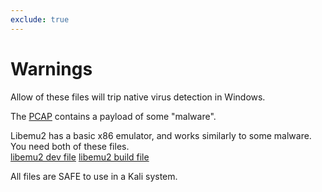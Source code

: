 ```yaml
---
exclude: true
---
```

# Warnings

Allow of these files will trip native virus detection in Windows.  

The [PCAP](intercepted.pcap) contains a payload of some "malware". 

Libemu2 has a basic x86 emulator, and works similarly to some malware. You need both of these files.  
[libemu2 dev file](libemu-dev_0.2.0+git20120122-1.2build1_amd64.deb)
[libemu2 build file](libemu2_0.2.0+git20120122-1.2build1_amd64.deb)

All files are SAFE to use in a Kali system.
